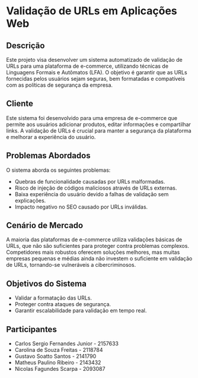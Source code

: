 # Validação de URLs em Aplicações Web

## Descrição

Este projeto visa desenvolver um sistema automatizado de validação de URLs para uma plataforma de e-commerce, utilizando técnicas de Linguagens Formais e Autômatos (LFA). O objetivo é garantir que as URLs fornecidas pelos usuários sejam seguras, bem formatadas e compatíveis com as políticas de segurança da empresa.

## Cliente

Este sistema foi desenvolvido para uma empresa de e-commerce que permite aos usuários adicionar produtos, editar informações e compartilhar links. A validação de URLs é crucial para manter a segurança da plataforma e melhorar a experiência do usuário.

## Problemas Abordados

O sistema aborda os seguintes problemas:

- Quebras de funcionalidade causadas por URLs malformadas.
- Risco de injeção de códigos maliciosos através de URLs externas.
- Baixa experiência do usuário devido a falhas de validação sem explicações.
- Impacto negativo no SEO causado por URLs inválidas.

## Cenário de Mercado

A maioria das plataformas de e-commerce utiliza validações básicas de URLs, que não são suficientes para proteger contra problemas complexos. Competidores mais robustos oferecem soluções melhores, mas muitas empresas pequenas e médias ainda não investem o suficiente em validação de URLs, tornando-se vulneráveis a cibercriminosos.

## Objetivos do Sistema

- Validar a formatação das URLs.
- Proteger contra ataques de segurança.
- Garantir escalabilidade para validação em tempo real.

## Participantes
* Carlos Sergio Fernandes Junior - 2157633
* Carolina de Souza Freitas - 2118784
* Gustavo Soatto Santos - 2141790
* Matheus Paulino Ribeiro - 2143432
* Nicolas Fagundes Scarpa - 2093087